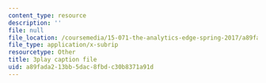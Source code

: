 ```yaml
---
content_type: resource
description: ''
file: null
file_location: /coursemedia/15-071-the-analytics-edge-spring-2017/a89fada213bb5dac8fbdc30b8371a91d_o5bqy_5T07Y.vtt
file_type: application/x-subrip
resourcetype: Other
title: 3play caption file
uid: a89fada2-13bb-5dac-8fbd-c30b8371a91d
---
```

